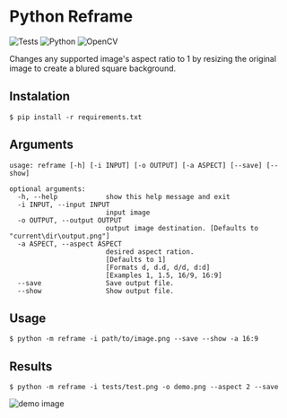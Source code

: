 # Python Reframe

![Tests](https://github.com/cicerotcv/reframe/actions/workflows/python-app.yml/badge.svg)
![Python](https://img.shields.io/badge/python-3670A0?logo=python&logoColor=ffdd54)
![OpenCV](https://img.shields.io/badge/opencv-%23white.svg?logo=opencv&logoColor=white)

Changes any supported image's aspect ratio to 1 by resizing the original image to create a blured square background.

## Instalation

```shell
$ pip install -r requirements.txt
```

## Arguments

```
usage: reframe [-h] [-i INPUT] [-o OUTPUT] [-a ASPECT] [--save] [--show]

optional arguments:
  -h, --help            show this help message and exit
  -i INPUT, --input INPUT
                        input image
  -o OUTPUT, --output OUTPUT
                        output image destination. [Defaults to "current\dir\output.png"]
  -a ASPECT, --aspect ASPECT
                        desired aspect ration.
                        [Defaults to 1]
                        [Formats d, d.d, d/d, d:d]
                        [Examples 1, 1.5, 16/9, 16:9]
  --save                Save output file.
  --show                Show output file.
```

## Usage

```shell
$ python -m reframe -i path/to/image.png --save --show -a 16:9
```

## Results

```shell
$ python -m reframe -i tests/test.png -o demo.png --aspect 2 --save
```

![demo image](demo.png)
